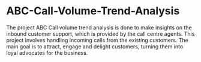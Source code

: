 # ABC-Call-Volume-Trend-Analysis
The project ABC Call volume trend analysis is done to make insights on the inbound customer support, which is provided by the call centre agents. This project involves handling incoming calls from the existing customers. The main goal is to attract, engage and delight customers, turning them into loyal advocates for the business.
